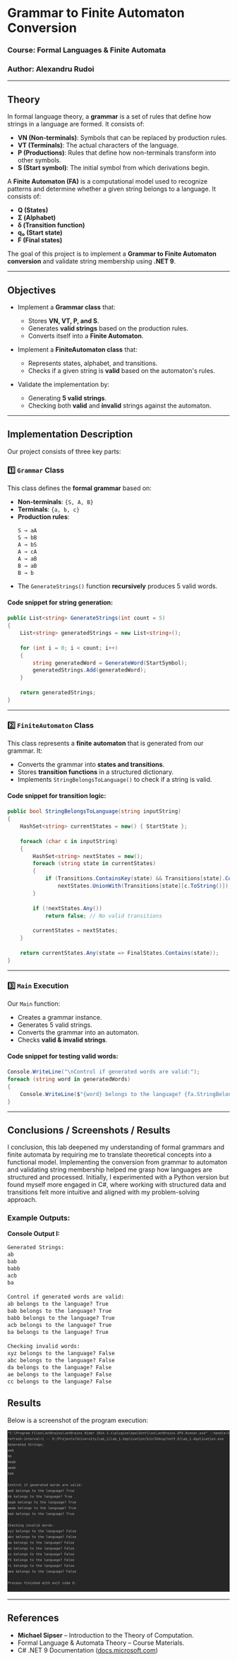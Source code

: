 # **Grammar to Finite Automaton Conversion**

### **Course**: Formal Languages & Finite Automata

### **Author**: Alexandru Rudoi

---

## **Theory**

In formal language theory, a **grammar** is a set of rules that define how strings in a language are formed. It consists of:

- **VN (Non-terminals)**: Symbols that can be replaced by production rules.
- **VT (Terminals)**: The actual characters of the language.
- **P (Productions)**: Rules that define how non-terminals transform into other symbols.
- **S (Start symbol)**: The initial symbol from which derivations begin.

A **Finite Automaton (FA)** is a computational model used to recognize patterns and determine whether a given string belongs to a language. It consists of:

- **Q (States)**
- **Σ (Alphabet)**
- **δ (Transition function)**
- **q₀ (Start state)**
- **F (Final states)**

The goal of this project is to implement a **Grammar to Finite Automaton conversion** and validate string membership using **.NET 9**.

---

## **Objectives**

- Implement a **Grammar class** that:

  - Stores **VN, VT, P, and S**.
  - Generates **valid strings** based on the production rules.
  - Converts itself into a **Finite Automaton**.

- Implement a **FiniteAutomaton class** that:

  - Represents states, alphabet, and transitions.
  - Checks if a given string is **valid** based on the automaton's rules.

- Validate the implementation by:
  - Generating **5 valid strings**.
  - Checking both **valid** and **invalid** strings against the automaton.

---

## **Implementation Description**

Our project consists of three key parts:

### **1️⃣ `Grammar` Class**

This class defines the **formal grammar** based on:

- **Non-terminals**: `{S, A, B}`
- **Terminals**: `{a, b, c}`
- **Production rules**:
  ```
  S → aA
  S → bB
  A → bS
  A → cA
  A → aB
  B → aB
  B → b
  ```
- The `GenerateStrings()` function **recursively** produces 5 valid words.

#### **Code snippet for string generation:**

```csharp
public List<string> GenerateStrings(int count = 5)
{
    List<string> generatedStrings = new List<string>();

    for (int i = 0; i < count; i++)
    {
        string generatedWord = GenerateWord(StartSymbol);
        generatedStrings.Add(generatedWord);
    }

    return generatedStrings;
}
```

---

### **2️⃣ `FiniteAutomaton` Class**

This class represents a **finite automaton** that is generated from our grammar. It:

- Converts the grammar into **states and transitions**.
- Stores **transition functions** in a structured dictionary.
- Implements `StringBelongsToLanguage()` to check if a string is valid.

#### **Code snippet for transition logic:**

```csharp
public bool StringBelongsToLanguage(string inputString)
{
    HashSet<string> currentStates = new() { StartState };

    foreach (char c in inputString)
    {
        HashSet<string> nextStates = new();
        foreach (string state in currentStates)
        {
            if (Transitions.ContainsKey(state) && Transitions[state].ContainsKey(c.ToString()))
                nextStates.UnionWith(Transitions[state][c.ToString()]);
        }

        if (!nextStates.Any())
            return false; // No valid transitions

        currentStates = nextStates;
    }

    return currentStates.Any(state => FinalStates.Contains(state));
}
```

---

### **3️⃣ `Main` Execution**

Our `Main` function:

- Creates a grammar instance.
- Generates 5 valid strings.
- Converts the grammar into an automaton.
- Checks **valid & invalid strings**.

#### **Code snippet for testing valid words:**

```csharp
Console.WriteLine("\nControl if generated words are valid:");
foreach (string word in generatedWords)
{
    Console.WriteLine($"{word} belongs to the language? {fa.StringBelongsToLanguage(word)}");
}
```

---

## **Conclusions / Screenshots / Results**

I conclusion, this lab deepened my understanding of formal grammars and finite automata by requiring me to translate theoretical concepts into a functional model. Implementing the conversion from grammar to automaton and validating string membership helped me grasp how languages are structured and processed. Initially, I experimented with a Python version but found myself more engaged in C#, where working with structured data and transitions felt more intuitive and aligned with my problem-solving approach.

### **Example Outputs:**

**Console Output I:**
```
Generated Strings:
ab
bab
babb
acb
ba

Control if generated words are valid:
ab belongs to the language? True
bab belongs to the language? True
babb belongs to the language? True
acb belongs to the language? True
ba belongs to the language? True

Checking invalid words:
xyz belongs to the language? False
abc belongs to the language? False
da belongs to the language? False
ae belongs to the language? False
cc belongs to the language? False

```
## Results

Below is a screenshot of the program execution:

![Program Output](Lab_1.Application/resources/Result.png)

---

## **References**

- **Michael Sipser** – Introduction to the Theory of Computation.
- Formal Language & Automata Theory – Course Materials.
- C# .NET 9 Documentation ([docs.microsoft.com](https://docs.microsoft.com/en-us/dotnet/))
